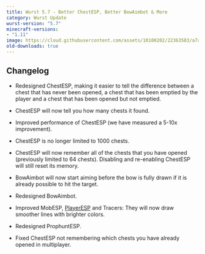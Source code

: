 ```yaml
---
title: Wurst 5.7 - Better ChestESP, Better BowAimbot & More
category: Wurst Update
wurst-version: "5.7"
minecraft-versions:
- "1.11"
image: https://cloud.githubusercontent.com/assets/10100202/22363583/a7ace18c-e46b-11e6-86c4-62f98fb47696.jpg
old-downloads: true
---
```

## Changelog

- Redesigned ChestESP, making it easier to tell the difference between a chest that has never been opened, a chest that has been emptied by the player and a chest that has been opened but not emptied.

- ChestESP will now tell you how many chests it found.

- Improved performance of ChestESP (we have measured a 5-10x improvement).

- ChestESP is no longer limited to 1000 chests.

- ChestESP will now remember all of the chests that you have opened (previously limited to 64 chests). Disabling and re-enabling ChestESP will still reset its memory.

- BowAimbot will now start aiming before the bow is fully drawn if it is already possible to hit the target.

- Redesigned BowAimbot.

- Improved MobESP, [PlayerESP](https://wurst.wiki/playeresp) and Tracers: They will now draw smoother lines with brighter colors.

- Redesigned ProphuntESP.

- Fixed ChestESP not remembering which chests you have already opened in multiplayer.
